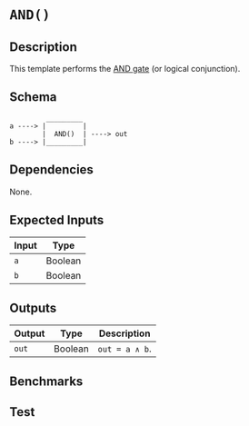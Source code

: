 # `AND()`

## Description

This template performs the [AND gate](https://en.wikipedia.org/wiki/AND_gate) (or logical conjunction). 

## Schema

```
         _________     
a ----> |         |
        |  AND()  | ----> out
b ----> |_________|     
```

## Dependencies

None.

## Expected Inputs

| Input  | Type    |
| -----  | -----   | 
| `a`    | Boolean |
| `b`    | Boolean |

## Outputs

| Output  | Type     | Description    |
| ------  | ------   | ----------     | 
| `out`   | Boolean  | `out = a ∧ b`. |

## Benchmarks 

## Test